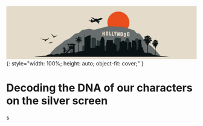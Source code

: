 ![Header Image](hollywood-copy.jpg){: style="width: 100%; height: auto; object-fit: cover;" }

# Decoding the DNA of our characters on the silver screen

s


